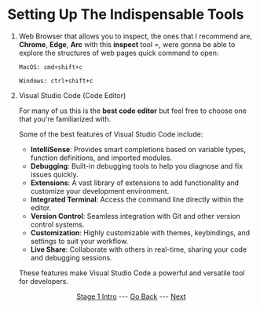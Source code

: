 # Setting Up The Indispensable Tools 

1. Web Browser that allows you to inspect, the ones that I recommend are, **Chrome**, **Edge**, **Arc**
    with this **inspect** tool =, were gonna be able to explore the structures of web pages 
    quick command to open: 
    ```
    MacOS: cmd+shift+c  

    Windows: ctrl+shift+c
    ```

2. Visual Studio Code (Code Editor)

    For many of us this is the **best code editor** but feel free to choose one that you're familiarized with.

    Some of the best features of Visual Studio Code include:

    - **IntelliSense**: Provides smart completions based on variable types, function definitions, and imported modules.
    - **Debugging**: Built-in debugging tools to help you diagnose and fix issues quickly.
    - **Extensions**: A vast library of extensions to add functionality and customize your development environment.
    - **Integrated Terminal**: Access the command line directly within the editor.
    - **Version Control**: Seamless integration with Git and other version control systems.
    - **Customization**: Highly customizable with themes, keybindings, and settings to suit your workflow.
    - **Live Share**: Collaborate with others in real-time, sharing your code and debugging sessions.

    These features make Visual Studio Code a powerful and versatile tool for developers.

<div align="center">

   [Stage 1 Intro](/Stage-1)    ---     [Go Back](/Stage-1/HTML-CSS-JavaScript-Vi.md)      ---     [Next](/Stage-1/Vs-Code-Extensions.md)

</div>
